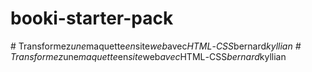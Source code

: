 # booki-starter-pack
#   T r a n s f o r m e z _ u n e _ m a q u e t t e _ e n _ s i t e _ w e b _ a v e c _ H T M L _ - _ C S S _ b e r n a r d _ k y l l i a n  
 #   T r a n s f o r m e z _ u n e _ m a q u e t t e _ e n _ s i t e _ w e b _ a v e c _ H T M L _ - _ C S S _ b e r n a r d _ k y l l i a n  
 